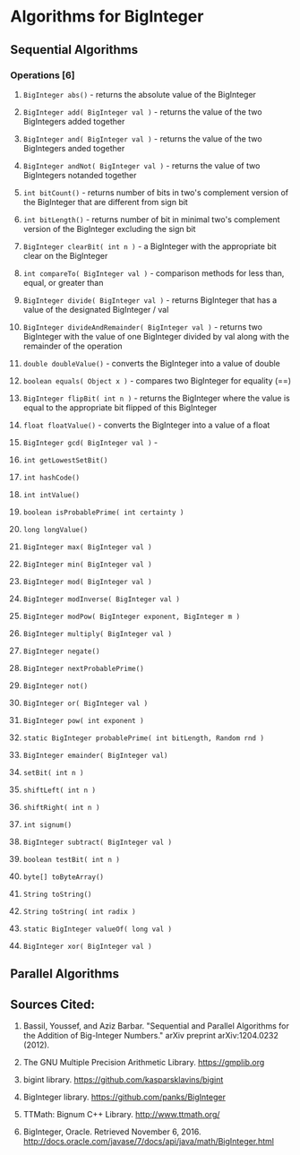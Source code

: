 # Algorithms for BigInteger

## Sequential Algorithms

### Operations [6]

1. `BigInteger abs()` - returns the absolute value of the BigInteger

2. `BigInteger add( BigInteger val )` - returns the value of the two BigIntegers added together

3. `BigInteger and( BigInteger val )` - returns the value of the two BigIntegers anded together

4. `BigInteger andNot( BigInteger val )` - returns the value of two BigIntegers notanded together

5. `int bitCount()` - returns number of bits in two's complement version of the BigInteger that are different from sign bit

6. `int bitLength()` - returns number of bit in minimal two's complement version of the BigInteger excluding the sign bit

7. `BigInteger clearBit( int n )` - a BigInteger with the appropriate bit clear on the BigInteger

8. `int compareTo( BigInteger val )` - comparison methods for less than, equal, or greater than

9. `BigInteger divide( BigInteger val )` - returns BigInteger that has a value of the designated BigInteger / val

10. `BigInteger divideAndRemainder( BigInteger val )` - returns two BigInteger with the value of one BigInteger divided by val along with the remainder of the operation

11. `double doubleValue()` - converts the BigInteger into a value of double

12. `boolean equals( Object x )` - compares two BigInteger for equality (==)

13. `BigInteger flipBit( int n )` - returns the BigInteger where the value is equal to the appropriate bit flipped of this BigInteger

14. `float floatValue()` - converts the BigInteger into a value of a float

15. `BigInteger gcd( BigInteger val )` - 

16. `int getLowestSetBit()`

17. `int hashCode()`

18. `int intValue()`

19. `boolean isProbablePrime( int certainty )`

20. `long longValue()`

21. `BigInteger max( BigInteger val )`

22. `BigInteger min( BigInteger val )`

23. `BigInteger mod( BigInteger val )`

24. `BigInteger modInverse( BigInteger val )`

25. `BigInteger modPow( BigInteger exponent, BigInteger m )`

26. `BigInteger multiply( BigInteger val )`

27. `BigInteger negate()`

28. `BigInteger nextProbablePrime()`

29. `BigInteger not()`

30. `BigInteger or( BigInteger val )`

31. `BigInteger pow( int exponent )`

32. `static BigInteger probablePrime( int bitLength, Random rnd )`

33. `BigInteger emainder( BigInteger val)`

34. `setBit( int n )`

35. `shiftLeft( int n )`

36. `shiftRight( int n )`

37. `int signum()`

38. `BigInteger subtract( BigInteger val )`

39. `boolean testBit( int n )`

40. `byte[] toByteArray()`

41. `String toString()`

42. `String toString( int radix )`

43. `static BigInteger valueOf( long val )`

44. `BigInteger xor( BigInteger val )`

## Parallel Algorithms

## Sources Cited:

1. Bassil, Youssef, and Aziz Barbar. "Sequential and Parallel Algorithms for the Addition of Big-Integer Numbers." arXiv preprint arXiv:1204.0232 (2012).

2. The GNU Multiple Precision Arithmetic Library. https://gmplib.org

3. bigint library. https://github.com/kasparsklavins/bigint

4. BigInteger library. https://github.com/panks/BigInteger

5. TTMath: Bignum C++ Library. http://www.ttmath.org/

6. BigInteger, Oracle. Retrieved November 6, 2016. http://docs.oracle.com/javase/7/docs/api/java/math/BigInteger.html
